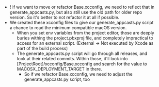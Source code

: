
- ! If we want to move or refactor Base.xcconfig, we need to reflect that in generate_appcasts.py, but also still use the old path for older repo version. So it's better to not refactor it at all if possible.
- We created these xcconfig files to give our generate_appcasts.py script a chance to read the minimum compatible macOS version.
    - When you set env variables from the project editor, those are deeply buries withing the project.pbxproj file, and completely impractical to access for an external script. (External -> Not executed by Xcode as part of the build process)
    - The generate_appcasts.py script will go through all releases, and look at their related commits. Within those, it'll look into [ProjectRoot]/xcconfig/Base.xcconfig and search for the value to MACOSX_DEPLOYMENT_TARGET in there.
        - So if we refactor Base.xcconfig, we need to adjust the generate_appcasts.py script, too


